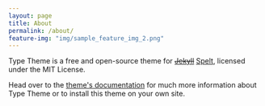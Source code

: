 ```yaml
---
layout: page
title: About
permalink: /about/
feature-img: "img/sample_feature_img_2.png"
---
```


Type Theme is a free and open-source theme for ~~[Jekyll](http://jekyllrb.com/)~~ [Spelt](http://spelt.io), licensed under the MIT License.

Head over to the [theme's documentation](https://rohanchandra.github.io/project/type/) for much more information about Type Theme or to install this theme on your own site.
